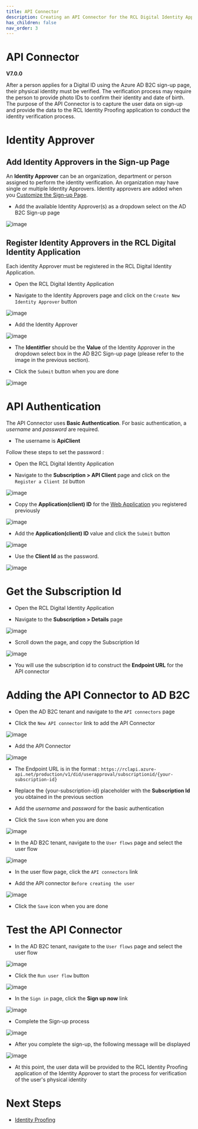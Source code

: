 ```yaml
---
title: API Connector
description: Creating an API Connector for the RCL Digital Identity Application.
has_children: false
nav_order: 3
---
```


# API Connector
**V7.0.0**

After a person applies for a Digital ID using the Azure AD B2C sign-up page, their physical identity must be verified. The verification process may require the person to provide photo IDs to confirm their identity and date of birth. The purpose of the API Connector is to capture the user data on sign-up and provide the data to the RCL Identity Proofing application to conduct the identity verification process.

# Identity Approver

## Add Identity Approvers in the Sign-up Page

An **Identity Approver** can be an organization, department or person assigned to perform the identity verification. An organization may have single or multiple Identity Approvers. Identity approvers are added when you [Customize the Sign-up Page](./aadb2c.md/#customize-the-sign-up-page).

- Add the available Identity Approver(s) as a dropdown select on the AD B2C Sign-up page

![image](/images/aadb2c/signup-layout6.png)

## Register Identity Approvers in the RCL Digital Identity Application

Each identity Approver must be registered in the RCL Digital Identity Application.

- Open the RCL Digital Identity Application

- Navigate to the Identity Approvers page and click on the ``Create New Identity Approver`` button

![image](/images/apiconnector/identityapprover-create.png)

- Add the Identity Approver

![image](/images/apiconnector/identityapprover-create2.png)

- The **Identitfier** should be the **Value** of the Identity Approver in the dropdown select box in the AD B2C Sign-up page (please refer to the image in the previous section).

- Click the ``Submit`` button when you are done

![image](/images/apiconnector/identityapprover-create3.png)

# API Authentication

The API Connector uses **Basic Authentication**. For basic authentication, a *username* and *password* are required. 

- The username is **ApiClient**

Follow these steps to set the password :

- Open the RCL Digital Identity Application

- Navigate to the **Subscription > API Client** page and click on the ``Register a Client Id`` button

![image](/images/apiconnector/identityapprover-create4.png)

- Copy the **Application(client) ID** for the [Web Application](./aadb2c.md#register-a-web-application) you registered previously

![image](/images/aadb2c/app-registration4.png)

- Add the **Application(client) ID** value and click the ``Submit`` button

![image](/images/apiconnector/identityapprover-create5.png)

- Use the **Client Id** as the password.

![image](/images/apiconnector/identityapprover-create6.png)

# Get the Subscription Id

- Open the RCL Digital Identity Application

- Navigate to the **Subscription > Details** page 

![image](/images/apiconnector/subscription.png)

- Scroll down the page, and copy the Subscription Id

![image](/images/apiconnector/subscription2.png)

- You will use the subscription id to construct the **Endpoint URL** for the API connector


# Adding the API Connector to AD B2C

- Open the AD B2C tenant and navigate to the ``API connectors`` page

- Click the ``New API connector`` link to add the API Connector

![image](/images/apiconnector/apiconnector-add.png)

- Add the API Connector

![image](/images/apiconnector/apiconnector-add2.png)

- The Endpoint URL is in the format : ``https://rclapi.azure-api.net/production/v1/did/userapproval/subscriptionid/{your-subscription-id}``

- Replace the {your-subscription-id} placeholder with the **Subscription Id** you obtained in the previous section

- Add the *username* and *password* for the basic authentication

- Click the ``Save`` icon when you are done

![image](/images/apiconnector/apiconnector-add3.png)

- In the AD B2C tenant, navigate to the ``User flows`` page and select the user flow

![image](/images/apiconnector/test.png)

- In the user flow page, click the ``API connectors`` link

- Add the API connector ``Before creating the user``

![image](/images/apiconnector/apiconnector-add4.png)

- Click the ``Save`` icon when you are done

# Test the API Connector

- In the AD B2C tenant, navigate to the ``User flows`` page and select the user flow

![image](/images/apiconnector/test.png)

- Click the ``Run user flow`` button

![image](/images/apiconnector/test2.png)

- In the ``Sign in`` page, click the **Sign up now** link

![image](/images/aadb2c/signup-layout4.png)

- Complete the Sign-up process

![image](/images/aadb2c/signup-layout5.png)

- After you complete the sign-up, the following message will be displayed 

![image](/images/apiconnector/test3.png)

- At this point, the user data will be provided to the RCL Identity Proofing application of the Identity Approver to start the process for verification of the user's physical identity

# Next Steps

- [Identity Proofing]()

